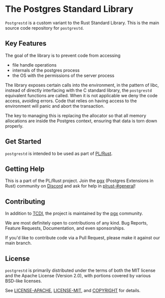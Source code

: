 # The Postgres Standard Library

`Postgrestd` is a custom variant to the Rust Standard Library. This is the main source code repository for `postgrestd`. 

## Key Features

The goal of the library is to prevent code from accessing 

  * file handle operations
  * internals of the postgres process 
  * the OS with the permissions of the server process
  
The library exposes certain calls into the environment, in the pattern of libc, instead of directly interfacing with the C standard library, the `postgrestd` equivalent functions are called. When it is not applicable we deny the code access, avoiding errors. Code that relies on having access to the environment will panic and abort the transaction.  

The key to managing this is replacing the allocator so that all memory allocations are inside the Postgres context, ensuring that data is torn down properly.


## Get Started

`postgrestd` is intended to be used as part of [PL/Rust](https://github.com/tcdi/plrust).

## Getting Help

This is a part of the PL/Rust project. Join the [pgx] (Postgres Extensions in Rust) community on [Discord](https://discord.gg/kwsy38x5Kh) and ask for help in [plrust-#general](https://discord.com/channels/561648697805504526/835595007791726704)!

## Contributing

In addition to [TCDI](https://www.tcdi.com), the project is maintained by the [pgx][pgx] community. 

We are most definitely open to contributions of any kind. Bug Reports, Feature Requests, Documentation, and even sponsorships.

If you'd like to contribute code via a Pull Request, please make it against our main branch.

## License

`postgrestd` is primarily distributed under the terms of both the MIT license and the Apache License (Version 2.0), with portions covered by various BSD-like licenses.

See [LICENSE-APACHE](LICENSE-APACHE), [LICENSE-MIT](LICENSE-MIT), and
[COPYRIGHT](COPYRIGHT) for details.

[pgx]: https://github.com/tcdi/pgx
